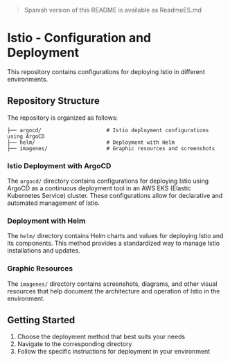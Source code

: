 > Spanish version of this README is available as ReadmeES.md

# Istio - Configuration and Deployment
This repository contains configurations for deploying Istio in different environments.

## Repository Structure
The repository is organized as follows:
```
├── argocd/                     # Istio deployment configurations using ArgoCD
├── helm/                       # Deployment with Helm
├── imagenes/                   # Graphic resources and screenshots
```

### Istio Deployment with ArgoCD
The `argocd/` directory contains configurations for deploying Istio using ArgoCD as a continuous deployment tool in an AWS EKS (Elastic Kubernetes Service) cluster. These configurations allow for declarative and automated management of Istio.

### Deployment with Helm
The `helm/` directory contains Helm charts and values for deploying Istio and its components. This method provides a standardized way to manage Istio installations and updates.

### Graphic Resources
The `imagenes/` directory contains screenshots, diagrams, and other visual resources that help document the architecture and operation of Istio in the environment.

## Getting Started
1. Choose the deployment method that best suits your needs
2. Navigate to the corresponding directory
3. Follow the specific instructions for deployment in your environment
